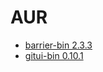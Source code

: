 # AUR

- [barrier-bin 2.3.3](https://aur.archlinux.org/packages/barrier-bin/)
- [gitui-bin 0.10.1](https://aur.archlinux.org/packages/gitui-bin/)
